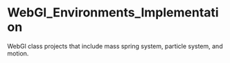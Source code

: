 # WebGl_Environments_Implementation
WebGl class projects that include mass spring system, particle system, and motion.
